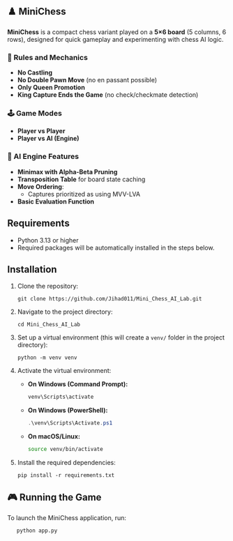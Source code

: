 ## ♟️ MiniChess

**MiniChess** is a compact chess variant played on a **5×6 board** (5 columns, 6 rows), designed for quick gameplay and experimenting with chess AI logic.

### 📏 Rules and Mechanics

- **No Castling**
- **No Double Pawn Move** (no en passant possible)
- **Only Queen Promotion**
- **King Capture Ends the Game** (no check/checkmate detection)

### 🕹️ Game Modes

- **Player vs Player**
- **Player vs AI (Engine)**

### 🧠 AI Engine Features

- **Minimax with Alpha-Beta Pruning**
- **Transposition Table** for board state caching
- **Move Ordering**:
  - Captures prioritized as using MVV-LVA
- **Basic Evaluation Function**


## Requirements

- Python 3.13 or higher
- Required packages will be automatically installed in the steps below.

## Installation

1. Clone the repository:
   ```
   git clone https://github.com/Jihad011/Mini_Chess_AI_Lab.git
   ```

2. Navigate to the project directory:
   ```
   cd Mini_Chess_AI_Lab
   ```

3. Set up a virtual environment (this will create a `venv/` folder in the project directory):
   ```
   python -m venv venv
   ```

4. Activate the virtual environment:

   - **On Windows (Command Prompt):**
     ```bash
     venv\Scripts\activate
     ```

   - **On Windows (PowerShell):**
     ```powershell
     .\venv\Scripts\Activate.ps1
     ```

   - **On macOS/Linux:**
     ```bash
     source venv/bin/activate
     ```


5. Install the required dependencies:
   ```
   pip install -r requirements.txt
   ```

## 🎮 Running the Game

To launch the MiniChess application, run:

```bash
   python app.py
